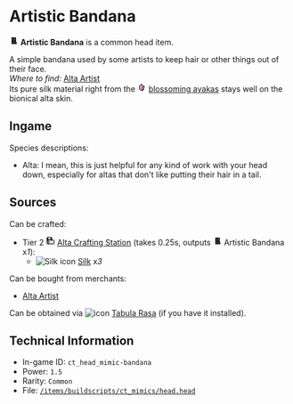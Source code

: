 # Artistic Bandana

<img src="https://raw.githubusercontent.com/Ceterai/Enternia/main/items/armors/alta/tier6/ceterai/legwear/icon.png" alt="Artistic Bandana icon" loading="lazy" height="16px" width="auto" /> **Artistic Bandana** is a common head item.

A simple bandana used by some artists to keep hair or other things out of their face.  
_Where to find:_ [Alta Artist](https://ceterai.github.io/MyEnternia/Wiki/AltaArtist)  
Its pure silk material right from the <img src="https://raw.githubusercontent.com/Ceterai/Enternia/main/objects/biome/alterash/ayaka/ct_ayaka_blossom_tree.png" alt="Blossoming Ayaka icon" loading="lazy" height="16px" width="auto" /> [blossoming ayakas](https://ceterai.github.io/MyEnternia/Wiki/BlossomingAyaka) stays well on the bionical alta skin.

## Ingame

Species descriptions:

- Alta: I mean, this is just helpful for any kind of work with your head down, especially for altas that don't like putting their hair in a tail.

## Sources

Can be crafted:

- Tier 2 ![ ](https://raw.githubusercontent.com/Ceterai/Enternia/main/objects/alta/crafting/crafting_station/icon2.png) [Alta Crafting Station](https://ceterai.github.io/MyEnternia/Wiki/AltaCraftingStation) (takes 0.25s, outputs <img src="https://raw.githubusercontent.com/Ceterai/Enternia/main/items/armors/alta/tier6/ceterai/legwear/icon.png" alt="Artistic Bandana icon" loading="lazy" height="16px" width="auto" /> Artistic Bandana x*1*):
  - <img src="https://starbounder.org/mediawiki/images/8/83/Silk.png" alt="Silk icon" loading="lazy" height="14px" width="14px" /> [Silk](https://starbounder.org/Silk) x*3*

Can be bought from merchants:

- [Alta Artist](https://ceterai.github.io/MyEnternia/Wiki/AltaArtist)

Can be obtained via <img src="https://steamuserimages-a.akamaihd.net/ugc/263843960696222713/3EC9A7C005541F7D577EBCB8C5736B4EFC9973D6/" alt="icon" width="8" height="12"/> [Tabula Rasa](https://community.playstarbound.com/resources/the-tabula-rasa.3222/) (if you have it installed).

## Technical Information

- In-game ID: `ct_head_mimic-bandana`
- Power: `1.5`
- Rarity: `Common`
- File: [`/items/buildscripts/ct_mimics/head.head`](https://github.com/Ceterai/Enternia/blob/main/items/buildscripts/ct_mimics/head.head)
